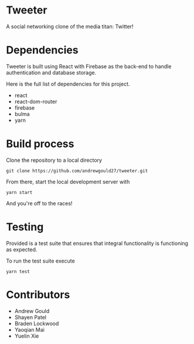 # Tweeter
A social networking clone of the media titan: Twitter!

# Dependencies
Tweeter is built using React with Firebase as the back-end to handle authentication and database storage.

Here is the full list of dependencies for this project.

* react
* react-dom-router
* firebase
* bulma
* yarn

# Build process
Clone the repository to a local directory

`git clone https://github.com/andrewgould27/tweeter.git`

From there, start the local development server with

`yarn start`

And you're off to the races!

# Testing
Provided is a test suite that ensures that integral functionality is functioning as expected.

To run the test suite execute

`yarn test`


# Contributors

* Andrew Gould
* Shayen Patel
* Braden Lockwood
* Yaoqian Mai
* Yuelin Xie